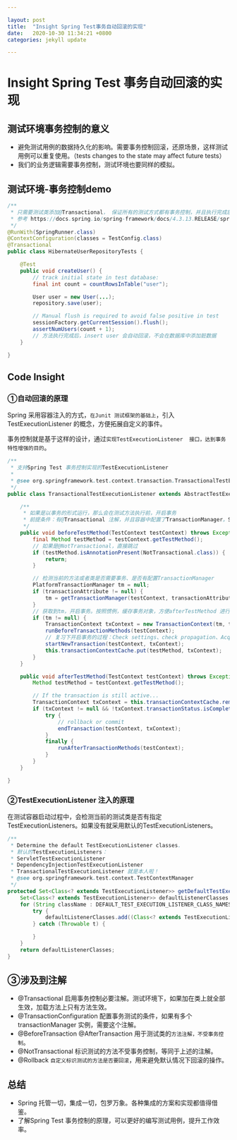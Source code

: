 ```yaml
---

layout: post
title:  "Insight Spring Test事务自动回滚的实现"
date:   2020-10-30 11:34:21 +0800
categories: jekyll update

---
```


# Insight Spring Test 事务自动回滚的实现

## 测试环境事务控制的意义

- 避免测试用例的数据持久化的影响。需要事务控制回滚，还原场景，这样测试用例可以重复使用。（tests  changes to the state may affect future tests）
- 我们的业务逻辑需要事务控制，测试环境也要同样的模拟。

## 测试环境-事务控制demo

```java
/**
 * 只需要测试类添加@Transactional， 保证所有的测试方式都有事务控制，并且执行完成后自动回滚。
 * 参考 https://docs.spring.io/spring-framework/docs/4.3.13.RELEASE/spring-framework-reference/htmlsingle/#testcontext-tx-enabling-transactions
 */
@RunWith(SpringRunner.class)
@ContextConfiguration(classes = TestConfig.class)
@Transactional
public class HibernateUserRepositoryTests {

    @Test
    public void createUser() {
        // track initial state in test database:
        final int count = countRowsInTable("user");

        User user = new User(...);
        repository.save(user);

        // Manual flush is required to avoid false positive in test
        sessionFactory.getCurrentSession().flush();
        assertNumUsers(count + 1);
        // 方法执行完成后，insert user 会自动回滚，不会在数据库中添加脏数据
    }

}
```

## Code Insight

### ①自动回滚的原理

Spring 采用容器注入的方式，`在Junit 测试框架的基础上`，引入TestExecutionListener 的概念，方便拓展自定义的事件。

事务控制就是基于这样的设计，通过`实现TestExecutionListener  接口，达到事务特性增强的目的`。

```java
/**
 * 支持Spring Test 事务控制实现的TestExecutionListener
 * 
 * @see org.springframework.test.context.transaction.TransactionalTestExecutionListener
 */
public class TransactionalTestExecutionListener extends AbstractTestExecutionListener {

    /**
     * 如果是以事务的形式运行，那么会在测试方法执行前，开启事务
     * 前提条件：有@Transactional 注解，并且容器中配置了TransactionManager。SpringBoot 不用考虑，使用Spring 框架的需要检查下是否有这个配置 <tx:annotation-driven transaction-manager="transactionManager"/>
     */
    public void beforeTestMethod(TestContext testContext) throws Exception {
        final Method testMethod = testContext.getTestMethod();
        // 如果是@NotTransactional，直接跳过
        if (testMethod.isAnnotationPresent(NotTransactional.class)) {
            return;
        }

        // 检测当前的方法或者类是否需要事务、是否有配置TransactionManager
        PlatformTransactionManager tm = null;
        if (transactionAttribute != null) {
            tm = getTransactionManager(testContext, transactionAttribute.getQualifier());
        }
        // 获取到tm，开启事务。按照惯例，缓存事务对象，方便afterTestMethod 进行事务继续操作。
        if (tm != null) {
            TransactionContext txContext = new TransactionContext(tm, transactionAttribute);
            runBeforeTransactionMethods(testContext);
            // 复习下开启事务的过程：Check settings、check propagation、Acquire Connection、setAutoCommit(false)、Bind the session holder to the thread
            startNewTransaction(testContext, txContext);
            this.transactionContextCache.put(testMethod, txContext);
        }
    }

    public void afterTestMethod(TestContext testContext) throws Exception {
        Method testMethod = testContext.getTestMethod();

        // If the transaction is still active...
        TransactionContext txContext = this.transactionContextCache.remove(testMethod);
        if (txContext != null && !txContext.transactionStatus.isCompleted()) {
            try {
                // rollback or commit
                endTransaction(testContext, txContext);
            }
            finally {
                runAfterTransactionMethods(testContext);
            }
        }
    }

}  
```

### ②TestExecutionListener  注入的原理

在测试容器启动过程中，会检测当前的测试类是否有指定 TestExecutionListeners。如果没有就采用默认的TestExecutionListeners。

```java
/**
 * Determine the default TestExecutionListener classes.
 * 默认的TestExecutionListeners：
 * ServletTestExecutionListener
 * DependencyInjectionTestExecutionListener
 * TransactionalTestExecutionListener 就是本人啦！
 * @see org.springframework.test.context.TestContextManager
 */
protected Set<Class<? extends TestExecutionListener>> getDefaultTestExecutionListenerClasses() {
    Set<Class<? extends TestExecutionListener>> defaultListenerClasses = new LinkedHashSet<>();
    for (String className : DEFAULT_TEST_EXECUTION_LISTENER_CLASS_NAMES) {
        try {
            defaultListenerClasses.add((Class<? extends TestExecutionListener>) getClass().getClassLoader().loadClass(className));
        } catch (Throwable t) {

        }
    }
    return defaultListenerClasses;
}
```

## ③涉及到注解

- @Transactional 启用事务控制必要注解。测试环境下，如果加在类上就全部生效，加载方法上只有方法生效。
- @TransactionConfiguration 配置事务测试的条件，如果有多个transactionManager 实例，需要这个注解。
- @BeforeTransaction @AfterTransaction 用于测试类的`方法注解，不受事务控制`。
- @NotTransactional 标识测试的方法不受事务控制，等同于上述的注解。
- @Rollback `自定义标识测试的方法是否要回滚`，用来避免默认情况下回滚的操作。

## 总结

- Spring 托管一切，集成一切，包罗万象。各种集成的方案和实现都值得借鉴。
- 了解Spring Test 事务控制的原理，可以更好的编写测试用例，提升工作效率。
